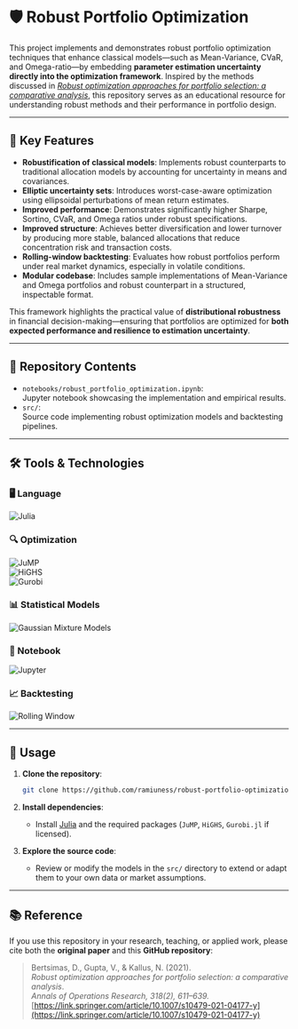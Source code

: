 # 🛡️ Robust Portfolio Optimization

This project implements and demonstrates robust portfolio optimization techniques that enhance classical models—such as Mean-Variance, CVaR, and Omega-ratio—by embedding **parameter estimation uncertainty directly into the optimization framework**. Inspired by the methods discussed in [*Robust optimization approaches for portfolio selection: a comparative analysis*](https://link.springer.com/article/10.1007/s10479-021-04177-y), this repository serves as an educational resource for understanding robust methods and their performance in portfolio design.

---

## 🌟 Key Features

- **Robustification of classical models**: Implements robust counterparts to traditional allocation models by accounting for uncertainty in means and covariances.
- **Elliptic uncertainty sets**: Introduces worst-case-aware optimization using ellipsoidal perturbations of mean return estimates.
- **Improved performance**: Demonstrates significantly higher Sharpe, Sortino, CVaR, and Omega ratios under robust specifications.
- **Improved structure**: Achieves better diversification and lower turnover by producing more stable, balanced allocations that reduce concentration risk and transaction costs.
- **Rolling-window backtesting**: Evaluates how robust portfolios perform under real market dynamics, especially in volatile conditions.
- **Modular codebase**: Includes sample implementations of Mean-Variance and Omega portfolios and robust counterpart in a structured, inspectable format.

This framework highlights the practical value of **distributional robustness** in financial decision-making—ensuring that portfolios are optimized for **both expected performance and resilience to estimation uncertainty**.

---

## 📁 Repository Contents
- `notebooks/robust_portfolio_optimization.ipynb`:  
  Jupyter notebook showcasing the implementation and empirical results.
- `src/`:  
  Source code implementing robust optimization models and backtesting pipelines.
---

## 🛠 Tools & Technologies

### 🖥️ Language  
![Julia](https://img.shields.io/badge/Julia-9558B2?logo=julia&logoColor=white)

### 🔍 Optimization  
![JuMP](https://img.shields.io/badge/JuMP-00BFFF?logo=data%3Aimage%2Fsvg%2Bxml%3Bbase64%2CPHN2ZyBmaWxsPSIjMDAwMDAwIiBoZWlnaHQ9IjEwMCIgd2lkdGg9IjEwMCIgdmlld0JveD0iMCAwIDEwMCAxMDAiIHhtbG5zPSJodHRwOi8vd3d3LnczLm9yZy8yMDAwL3N2ZyI%2BPC9zdmc%2B&label=JuMP)  
![HiGHS](https://img.shields.io/badge/HiGHS-0066CC?logo=gnu&logoColor=white)  
![Gurobi](https://img.shields.io/badge/Gurobi-EE1C25?logo=gurobi&logoColor=white)

### 📊 Statistical Models  
![Gaussian Mixture Models](https://img.shields.io/badge/Gaussian%20Mixture%20Models-6D4C41?style=flat&logo=scikit-learn&logoColor=white)

### 📓 Notebook  
![Jupyter](https://img.shields.io/badge/Jupyter-F37626?logo=jupyter&logoColor=white)

### 📈 Backtesting  
![Rolling Window](https://img.shields.io/badge/Rolling--Window--Backtesting-4CAF50?style=flat)

---

## 🚀 Usage

1. **Clone the repository**:
    ```bash
    git clone https://github.com/ramiuness/robust-portfolio-optimization.git
    ```
2. **Install dependencies**:
   - Install [Julia](https://julialang.org) and the required packages (`JuMP`, `HiGHS`, `Gurobi.jl` if licensed).
     
3. **Explore the source code**:
   - Review or modify the models in the `src/` directory to extend or adapt them to your own data or market assumptions.

---

## 📚 Reference

If you use this repository in your research, teaching, or applied work, please cite both the **original paper** and this **GitHub repository**:

> Bertsimas, D., Gupta, V., & Kallus, N. (2021).  
> *Robust optimization approaches for portfolio selection: a comparative analysis*.  
> *Annals of Operations Research, 318(2), 611–639.*  
> [https://link.springer.com/article/10.1007/s10479-021-04177-y](https://link.springer.com/article/10.1007/s10479-021-04177-y)

